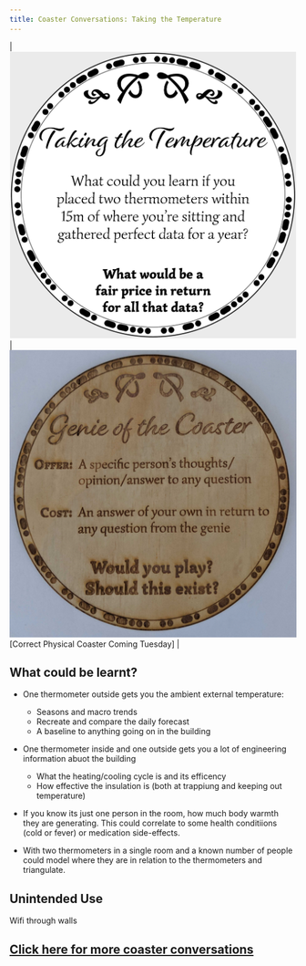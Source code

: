```yaml
---
title: Coaster Conversations: Taking the Temperature
---
```


| ![Coaster2](coasters/img/coaster2.png) |  ![Coaster2](coasters/img/physical1.jpg)  [Correct Physical Coaster Coming Tuesday] | 

## What could be learnt?

* One thermometer outside gets you the ambient external temperature:
    * Seasons and macro trends
    * Recreate and compare the daily forecast
    * A baseline to anything going on in the building

* One thermometer inside and one outside gets you a lot of engineering information abuot the building
    * What the heating/cooling cycle is and its efficency
    * How effective the insulation is (both at trappiung and keeping out temperature)

* If you know its just one person in the room, how much body warmth they are generating. This could correlate to some health conditiions (cold or fever) or medication side-effects. 

* With two thermometers in a single room and a known number of people could model where they are in relation to the thermometers and triangulate.



## Unintended Use

Wifi through walls






## [Click here for more coaster conversations](./coasters)
